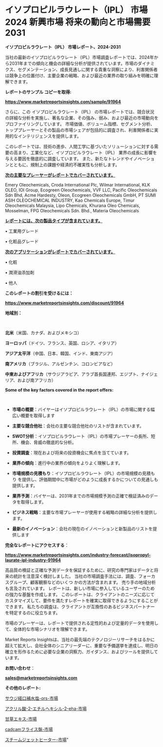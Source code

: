 # イソプロピルラウレート（IPL） 市場 2024 新興市場 将来の動向と市場需要 2031

<strong>イソプロピルラウレート（IPL） 市場レポート、2024-2031</strong>

当社の最新のイソプロピルラウレート（IPL）市場調査レポートでは、2024年から2031年までの傾向と機会の詳細な分析が提供されています。市場のダイナミクス、セグメンテーション、成長見通しに関する貴重な洞察により、利害関係者は競争上の位置付け、主要企業の戦略、および最近の業界の取り組みを明確に理解できます。



<strong>レポートのサンプル コピーを取得:</strong> <a href=https://www.marketreportsinsights.com/sample/91964>

<strong><u>https://www.marketreportsinsights.com/sample/91964</u></strong></a>

さらに、この イソプロピルラウレート（IPL） の市場レポートでは、競合状況の詳細な分析を実施し、著名な企業、その強み、弱み、および最近の市場動向をプロファイリングしています。 市場価値、ボリューム指標、セグメント分析、トッププレーヤーとその製品の市場シェアが包括的に調査され、利害関係者に実用的なインテリジェンスを提供します。

このレポートでは、技術の進歩、人間工学に基づいたソリューションに対する需要の高まり、工業化など、イソプロピルラウレート（IPL） 業界の成長に影響を与える要因を徹底的に調査しています。 また、新たなトレンドやイノベーションとともに、規制上の課題や経済的不確実性も分析します。



<strong><u>次の主要なプレーヤーがレポートでカバーされています。</u></strong>

Emery Oleochemicals, Croda International Plc, Wilmar International, KLK OLEO, IOI Group, Ecogreen Oleochemicals, VVF LLC, Pacific Oleochemicals Sdn Bhd, Acme Hardesty, Oleon, Ecogreen Oleochemicals GmbH, PT SUMI ASIH OLEOCHEMICAL INDUSTRY, Kao Chemicals Europe, Timur Oleochemicals Malaysia, Lipo Chemicals, Khurana Oleo Chemicals, Mosselman, FPG Oleochemicals Sdn. Bhd., Materia Oleochemicals



<strong><u><b>レポートには、次の製品タイプが含まれています。</b></u></strong>

• 工業用グレード

• 化粧品グレード



<strong><u><b>次のアプリケーションがレポートでカバーされています。</b></u></strong>

• 化粧

• 潤滑油添加剤

• 他人



<strong><b>このレポートの割引を受けるには：</b></strong>

<a href=https://www.marketreportsinsights.com/discount/91964>

<strong><u>https://www.marketreportsinsights.com/discount/91964</u></strong></a>



<strong>地域別：</strong>

<strong> </strong>



<strong>北米</strong>（米国、カナダ、およびメキシコ）



<strong>ヨーロッパ</strong>（ドイツ、フランス、英国、ロシア、イタリア）



<strong>アジア太平洋</strong>（中国、日本、韓国、インド、東南アジア）



<strong>南アメリカ</strong>（ブラジル、アルゼンチン、コロンビアなど）



<strong>中東およびアフリカ</strong>（サウジアラビア、アラブ首長国連邦、エジプト、ナイジェリア、および南アフリカ）



<strong>Some of the key factors covered in the report offers:</strong>

<strong> </strong>
<ul>
  <li>

<strong>市場の概要</strong>：バイヤーはイソプロピルラウレート（IPL）の市場に関する幅広い概要を取得します</li>
  <li>

<strong>主要な競合他社</strong>：会社の主要な競合他社のリストが含まれています。</li>
  <li>

<strong>SWOT分析</strong>：イソプロピルラウレート（IPL）の市場プレーヤーの長所、短所、機会、脅威の徹底的な分析。</li>
  <li>

<strong>投資調査</strong>：現在および将来の投資機会に焦点を当てています。</li>
  <li>

<strong>業界の傾向</strong>：進行中の業界の傾向をよりよく理解します。</li>
  <li>

<strong>市場規模の見積もり</strong>：イソプロピルラウレート（IPL）の市場規模の見積もり を提供し、評価期間中に市場がどのように成長するかについての見通しも提供します。</li>
  <li>

<strong>業界予測</strong>：バイヤーは、2031年までの市場規模予測の正確で検証済みのデータを取得します。</li>
  <li>

<strong>ビジネス戦略</strong>：主要な市場プレーヤーが使用する戦略の詳細な分析を提供します。</li>
  <li>

<strong>最新のイノベーション</strong>：会社の現在のイノベーションと新製品のリストを提供します</li>
</ul>


<strong>完全なレポートにアクセスする</strong>：

<a href=https://www.marketreportsinsights.com/industry-forecast/isopropyl-laurate-ipl-industry-91964>

<strong><u>https://www.marketreportsinsights.com/industry-forecast/isopropyl-laurate-ipl-industry-91964</u></strong></a>

高品質の検証と正確な予測データを保証するために、研究の専門家はデータと将来の統計を注意深く検討しました。 当社の市場調査手法には、調査、フォーカスグループ、顧客観察などのいくつ かの方法が含まれます。 売り手の地域分析も言及されています。 レポートは、新しい市場に参入しているユーザーのための強力な基盤を作成します。 このレポートは、クライアントのニーズに応じてカスタマイズして、要件を満たすレポートを確実に取得できるようにすることができます。 私たちの調査は、クライアントが互換性のあるビジネスパートナーを特定するのに役立ちます。

市場のプレーヤーは、レポートで提供される定性的および定量的データを使用して、全体的な市場シナリオを理解できます。

Market Reports Insightsは、当社の最先端のテクノロジーリサーチをはるかに超えて拡大し、会社全体のシニアリーダーに、重要な予備選挙を達成し、明日の確立を形作るために必要な企業の洞察力、ガイダンス、およびツールを提供しています。



<strong><b>お問い合わせ</b></strong>：

<a href=mailto:sales@marketreportsinsights.com>

<strong><u>sales@marketreportsinsights.com</u></strong></a>



<strong>その他のレポート:</strong>

<a href=https://www.linkedin.com/pulse/サウジ経口補水塩-ors-市場-2023-最新の-cagr-および成長分析-2030-pr-news-hub-2dxmf/>サウジ経口補水塩-ors-市場</a>

<a href=https://www.linkedin.com/pulse/アクリル酸-2-エチルヘキシル-2-eha-市場-2023-新興市場-将来の動向と市場需要-qx9vf/>アクリル酸-2-エチルヘキシル-2-eha-市場</a>

<a href=https://www.linkedin.com/pulse/甘草エキス-市場-2023-swot-分析と成長率-2030-analytics-achievers-24-analysis-5hanc/>甘草エキス-市場</a>

<a href=https://www.linkedin.com/pulse/cadcamフライス盤-市場-2023-年のダイナミクスとビジネストレンド-vhzxf/>cadcamフライス盤-市場</a>

<a href=https://www.linkedin.com/pulse/スチームジェットヒーター-市場-2023-収益と成長ドライバー-2030-1hwpf/>スチームジェットヒーター-市場</a>"
